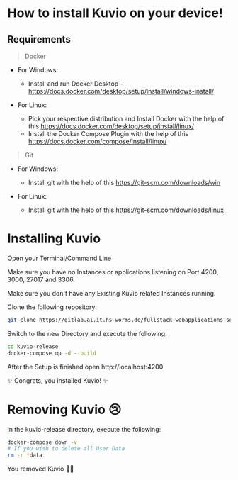 
# How to install Kuvio on your device!

## Requirements

>Docker

- For Windows:
	- Install and run Docker Desktop - https://docs.docker.com/desktop/setup/install/windows-install/

- For Linux:
	- Pick your respective distribution and Install Docker with the help of this https://docs.docker.com/desktop/setup/install/linux/
	- Install the Docker Compose Plugin with the help of this https://docs.docker.com/compose/install/linux/

 >Git

- For Windows:
	- Install git with the help of this https://git-scm.com/downloads/win

- For Linux:
	- Install git with the help of this https://git-scm.com/downloads/linux

# Installing Kuvio

Open your Terminal/Command Line

Make sure you have no Instances or applications listening on Port 4200, 3000, 27017 and 3306.

Make sure you don't have any Existing Kuvio related Instances running.

Clone the following repository:

```bash
git clone https://gitlab.ai.it.hs-worms.de/fullstack-webapplications-sose-2025/group-n/kuvio-release
```

Switch to the new Directory and execute the following:

```bash
cd kuvio-release
docker-compose up -d --build
```

After the Setup is finished open http://localhost:4200

✨ Congrats, you installed Kuvio! ✨

# Removing Kuvio 😢

in the kuvio-release directory, execute the following:

```bash
docker-compose down -v
# If you wish to delete all User Data
rm -r *data
```

You removed Kuvio 🥺😭